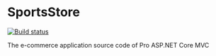# SportsStore

[![Build status](https://ci.appveyor.com/api/projects/status/7vxv6p9yaxl8v5jy?svg=true)](https://ci.appveyor.com/project/codeyu/sportsstore)

The  e-commerce application source code of Pro ASP.NET Core MVC
